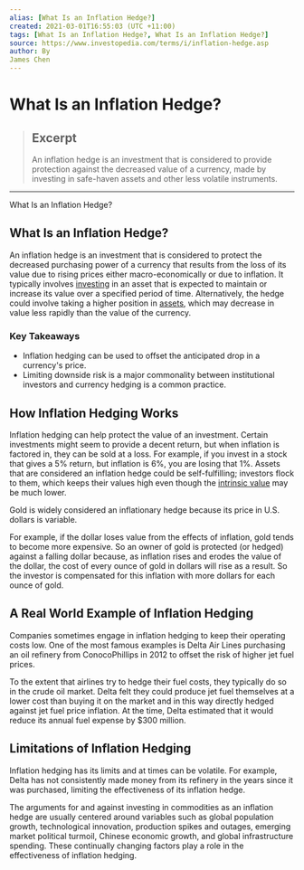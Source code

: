 ```yaml
---
alias: [What Is an Inflation Hedge?]
created: 2021-03-01T16:55:03 (UTC +11:00)
tags: [What Is an Inflation Hedge?, What Is an Inflation Hedge?]
source: https://www.investopedia.com/terms/i/inflation-hedge.asp
author: By
James Chen
---
```


# What Is an Inflation Hedge?

> ## Excerpt
> An inflation hedge is an investment that is considered to provide protection against the decreased value of a currency, made by investing in safe-haven assets and other less volatile instruments.

---

What Is an Inflation Hedge?
## What Is an Inflation Hedge?

An inflation hedge is an investment that is considered to protect the decreased purchasing power of a currency that results from the loss of its value due to rising prices either macro-economically or due to inflation. It typically involves [investing](https://www.investopedia.com/terms/i/investing.asp) in an asset that is expected to maintain or increase its value over a specified period of time. Alternatively, the hedge could involve taking a higher position in [assets](https://www.investopedia.com/terms/a/asset.asp), which may decrease in value less rapidly than the value of the currency.

### Key Takeaways

-   Inflation hedging can be used to offset the anticipated drop in a currency's price.
-   Limiting downside risk is a major commonality between institutional investors and currency hedging is a common practice.

## How Inflation Hedging Works

Inflation hedging can help protect the value of an investment. Certain investments might seem to provide a decent return, but when inflation is factored in, they can be sold at a loss. For example, if you invest in a stock that gives a 5% return, but inflation is 6%, you are losing that 1%. Assets that are considered an inflation hedge could be self-fulfilling; investors flock to them, which keeps their values high even though the [intrinsic value](https://www.investopedia.com/terms/i/intrinsicvalue.asp) may be much lower.

Gold is widely considered an inflationary hedge because its price in U.S. dollars is variable.

For example, if the dollar loses value from the effects of inflation, gold tends to become more expensive. So an owner of gold is protected (or hedged) against a falling dollar because, as inflation rises and erodes the value of the dollar, the cost of every ounce of gold in dollars will rise as a result. So the investor is compensated for this inflation with more dollars for each ounce of gold.

## A Real World Example of Inflation Hedging

Companies sometimes engage in inflation hedging to keep their operating costs low. One of the most famous examples is Delta Air Lines purchasing an oil refinery from ConocoPhillips in 2012 to offset the risk of higher jet fuel prices.

To the extent that airlines try to hedge their fuel costs, they typically do so in the crude oil market. Delta felt they could produce jet fuel themselves at a lower cost than buying it on the market and in this way directly hedged against jet fuel price inflation. At the time, Delta estimated that it would reduce its annual fuel expense by $300 million. 

## Limitations of Inflation Hedging

Inflation hedging has its limits and at times can be volatile. For example, Delta has not consistently made money from its refinery in the years since it was purchased, limiting the effectiveness of its inflation hedge.

The arguments for and against investing in commodities as an inflation hedge are usually centered around variables such as global population growth, technological innovation, production spikes and outages, emerging market political turmoil, Chinese economic growth, and global infrastructure spending. These continually changing factors play a role in the effectiveness of inflation hedging.
